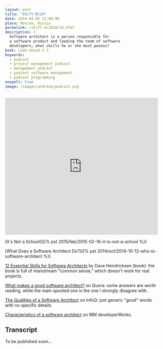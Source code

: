 ```yaml
---
layout: post
title: "Shift-M/24"
date: 2018-04-02 12:00:00
place: Moscow, Russia
permalink: /shift-m/2018/24.html
description: |
  Software architect is a person responsible for
  a software product and leading the team of software
  developers; what skills he or she must posess?
book: code-ahead-1 2
keywords:
  - podcast
  - project management podcast
  - management podcast
  - podcast software management
  - podcast programming
nospell: true
image: /images/andreea/podcast.png
---
```


<iframe width="100%" height="450" scrolling="no" frameborder="no" allow="autoplay" src="https://w.soundcloud.com/player/?url=https%3A//api.soundcloud.com/tracks/423533187&color=%23ff5500&auto_play=false&hide_related=false&show_comments=true&show_user=true&show_reposts=false&show_teaser=true&visual=true"></iframe>

[It's Not a School!]({% pst 2015/feb/2015-02-16-it-is-not-a-school %})

[What Does a Software Architect Do?]({% pst 2014/oct/2014-10-12-who-is-software-architect %})

[12 Essential Skills for Software Architects](https://amzn.to/2Jajgqi) by Dave Hendricksen (book):
the book is full of mainstream "common sense,"
which doesn't work for real projects.

[What makes a good software architect?](https://www.quora.com/What-makes-a-good-software-architect-What-are-the-defining-characteristics-of-an-architect-and-differences-between-an-architect-and-an-engineering-manager) on Quora:
some answers are worth reading, while the main upvoted one is the one
I strongly disagree with.

[The Qualities of a Software Architect](https://www.infoq.com/news/2009/01/Architect-Qualities) on InfoQ:
just generic "good" words with no specific details.

[Characteristics of a software architect](https://www.ibm.com/developerworks/rational/library/mar06/eeles/) on IBM developerWorks.

## Transcript

To be published soon...
